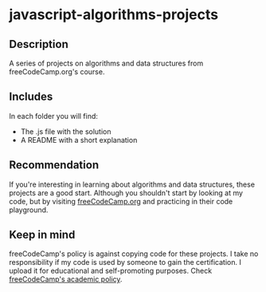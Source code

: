 # javascript-algorithms-projects

## Description
A series of projects on algorithms and data structures from freeCodeCamp.org's course.

## Includes
In each folder you will find:
* The .js file with the solution
* A README with a short explanation

## Recommendation
If you're interesting in learning about algorithms and data structures, these projects are a good start. Although you shouldn't start by looking at my code, but by visiting [freeCodeCamp.org](https://www.freecodecamp.org/learn/javascript-algorithms-and-data-structures/javascript-algorithms-and-data-structures-projects/) and practicing in their code playground.
  
## Keep in mind
 freeCodeCamp's policy is against copying code for these projects. I take no responsibility if my code is used by someone to gain the certification. I upload it for educational and self-promoting purposes. Check [freeCodeCamp's academic policy](https://www.freecodecamp.org/news/academic-honesty-policy/).
 
